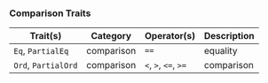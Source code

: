### Comparison Traits

| Trait(s)            | Category   | Operator(s)          | Description |
| ------------------- | ---------- | -------------------- | ----------- |
| `Eq`, `PartialEq`   | comparison | `==`                 | equality    |
| `Ord`, `PartialOrd` | comparison | `<`, `>`, `<=`, `>=` | comparison  |
